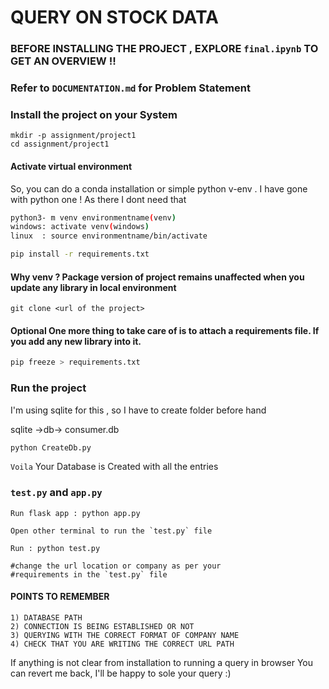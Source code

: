 # QUERY ON STOCK DATA

### BEFORE INSTALLING THE PROJECT , EXPLORE `final.ipynb` TO GET AN OVERVIEW !!

### Refer to  `DOCUMENTATION.md` for Problem Statement

### Install the project on your System 
```
mkdir -p assignment/project1
cd assignment/project1
```
#### Activate virtual environment

So, you can do a conda installation or simple python v-env . I have gone with python one ! As there I dont need that 

```bash
python3- m venv environmentname(venv)
windows: activate venv(windows)
linux  : source environmentname/bin/activate  
```
```bash
pip install -r requirements.txt
```

#### Why venv ? Package version of project remains unaffected when you update any library in local environment 

```git
git clone <url of the project>
```

#### Optional One more thing to take care of is to attach a requirements file. If you add any new library into it.  
```bash
pip freeze > requirements.txt
```

### Run the project 
I'm using sqlite for this , so I have to create folder before hand 

sqlite ->db-> consumer.db

```python 
python CreateDb.py
```

`Voila` Your Database is Created with all the entries



### `test.py` and `app.py`
```
Run flask app : python app.py 

Open other terminal to run the `test.py` file  

Run : python test.py

#change the url location or company as per your
#requirements in the `test.py` file 
```  
#### POINTS TO REMEMBER
```
1) DATABASE PATH 
2) CONNECTION IS BEING ESTABLISHED OR NOT
3) QUERYING WITH THE CORRECT FORMAT OF COMPANY NAME
4) CHECK THAT YOU ARE WRITING THE CORRECT URL PATH 

```

If anything is not clear from installation to running a query in browser
You can revert me back, I'll be happy to sole your query  :) 


